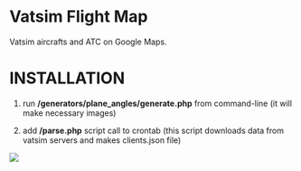 # Vatsim Flight Map
Vatsim aircrafts and ATC on Google Maps.

<h1>INSTALLATION</h1>

1) run <b>/generators/plane_angles/generate.php</b> from command-line (it will make necessary images)

2) add <b>/parse.php</b> script call to crontab (this script downloads data from vatsim servers and makes clients.json file)

<img src="http://vatmap.jsound.org/img/vatmap.png">
